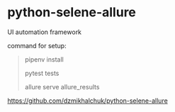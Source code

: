 # python-selene-allure
UI automation framework


command for setup: 
> pipenv install
> 
> pytest tests
> 
> allure serve allure_results


https://github.com/dzmikhalchuk/python-selene-allure



